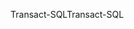 <span data-ttu-id="4711b-101">Transact-SQL</span><span class="sxs-lookup"><span data-stu-id="4711b-101">Transact-SQL</span></span>